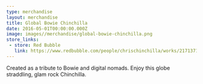 ```yaml
---
type: merchandise
layout: merchandise
title: Global Bowie Chinchilla
date: 2016-05-01T00:00:00.000Z
image: images//merchandise/global-bowie-chinchilla.png
store_links:
 - store: Red Bubble
   link: https://www.redbubble.com/people/chrischinchilla/works/21713715-globe-straddling-bowie-chinchilla?ref=work_carousel_work_portfolio_1
---
```


Created as a tribute to Bowie and digital nomads. Enjoy this globe straddling, glam rock Chinchilla.
